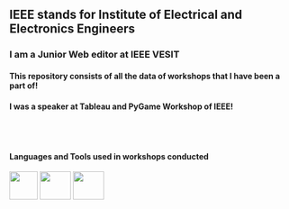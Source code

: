
<h2> IEEE stands for Institute of Electrical and Electronics Engineers</h2>
<h3>I am a Junior Web editor at IEEE VESIT</h3>



<h4>This repository consists of all the data of workshops that I have been a part of!</h4>
<h4>I was a speaker at Tableau and PyGame Workshop of IEEE!</h4>
<br>
<br>
<h4>Languages and Tools used in workshops conducted</h4>

<a href="https://www.python.org/"><img src="https://upload.wikimedia.org/wikipedia/commons/thumb/c/c3/Python-logo-notext.svg/1200px-Python-logo-notext.svg.png" width="50" height="50"></a>
<a href="https://www.tableau.com/"><img src="https://logos-world.net/wp-content/uploads/2021/10/Tableau-Emblem.png" width="55" height="50"></a>
<a><img src="https://logodix.com/logo/2058857.png" width="55" height="50"></a>




